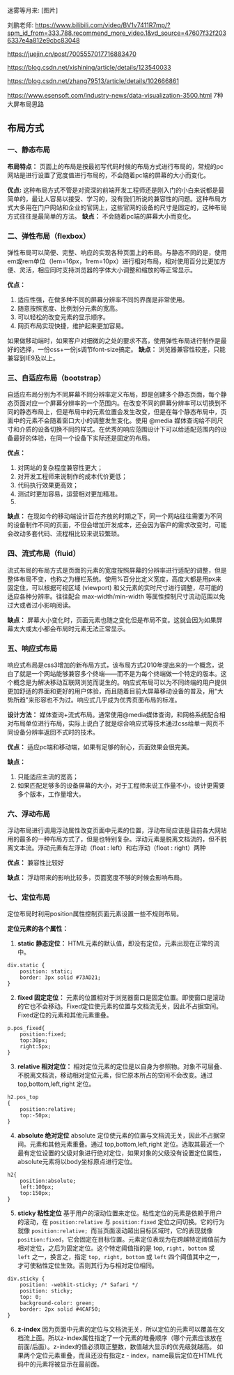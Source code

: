 迷雾等月来:
[图片]

刘鹏老师:
https://www.bilibili.com/video/BV1v7411R7mp/?spm_id_from=333.788.recommend_more_video.1&vd_source=47607f32f2036337e4a812e9cbc83048


https://juejin.cn/post/7005557017716883470

https://blog.csdn.net/xishining/article/details/123540033

https://blog.csdn.net/zhang79513/article/details/102666861

https://www.esensoft.com/industry-news/data-visualization-3500.html  7种大屏布局思路

## 布局方式

### 一、静态布局

**布局特点：** 页面上的布局是按最初写代码时候的布局方式进行布局的，常规的pc网站是进行设置了宽度值进行布局的，不会随着pc端的屏幕的大小而变化。

**优点:** 这种布局方式不管是对资深的前端开发工程师还是刚入门的小白来说都是最简单的，最让人容易以接受、学习的，没有我们所说的兼容性的问题。这种布局方式大多用在门户网站和企业的官网上，这些官网的设备的尺寸是固定的，这种布局方式往往是最简单的方法。
**缺点：** 不会随着pc端的屏幕大小而变化。

### 二、弹性布局（flexbox）

弹性布局可以简便、完整、响应的实现各种页面上的布局。与静态不同的是，使用em或rem单位（lem=16px，1rem=10px）进行相对布局，相对使用百分比更加方便、灵活，相应同时支持浏览器的字体大小调整和缩放的等正常显示。

**优点：**

1. 适应性强，在做多种不同的屏幕分辨率不同的界面是非常使用。
2. 随意按照宽度、比例划分元素的宽高。
3. 可以轻松的改变元素的显示顺序。
4. 网页布局实现快捷，维护起来更加容易。

如果做移动端时，如果客户对细微的之处的要求不高，使用弹性布局进行制作是最好的选择，一份css+一份js调节font-size搞定。
**缺点：** 浏览器兼容性较差，只能兼容到IE9及以上。

### 三、自适应布局（bootstrap）

自适应布局分别为不同屏幕不同分辨率定义布局，即是创建多个静态页面，每个静态页面对应一个屏幕分辨率的一个范围内。在改变不同的屏幕分辨率可以切换到不同的静态布局上，但是布局中的元素位置会发生改变，但是在每个静态布局中，页面中的元素不会随着窗口大小的调整发生变化。使用 @media 媒体查询给不同尺寸和介质的设备切换不同的样式。在优秀的响应范围设计下可以给适配范围内的设备最好的体验，在同一个设备下实际还是固定的布局。

**优点：**
1. 对网站的复杂程度兼容性更大；
2. 对开发工程师来说制作的成本代价更低；
3. 代码执行效果更高效；
4. 测试时更加容易，运营相对更加精准。
5. 
**缺点：** 在现如今的移动端设计百花齐放的时期之下，同一个网站往往需要为不同的设备制作不同的页面，不但会增加开发成本，还会因为客户的需求改变时，可能会改动多套代码、流程相比较来说较繁琐。

### 四、流式布局（fluid）

流式布局的布局方式是页面的元素的宽度按照屏幕的分辨率进行适配的调整，但是整体布局不变，也称之为栅栏系统。使用%百分比定义宽度，高度大都是用px来固定住，可以根据可视区域 (viewport) 和父元素的实时尺寸进行调整，尽可能的适应各种分辨率。往往配合 max-width/min-width 等属性控制尺寸流动范围以免过大或者过小影响阅读。

**缺点：** 屏幕大小变化时，页面元素也随之变化但是布局不变。这就会因为如果屏幕太大或太小都会布局时元素无法正常显示。

### 五、响应式布局

响应式布局是css3增加的新布局方式，该布局方式2010年提出来的一个概念，说白了就是一个网站能够兼容多个终端——而不是为每个终端做一个特定的版本。这个概念是为解决移动互联网浏览而诞生的。响应式布局可以为不同终端的用户提供更加舒适的界面和更好的用户体验，而且随着目前大屏幕移动设备的普及，用“大势所趋”来形容也不为过。响应式几乎成为优秀页面布局的标准。

**设计方法：** 媒体查询+流式布局。通常使用@media媒体查询，和网格系统配合相对布局单位进行布局，实际上说白了就是综合响应式等技术通过css给单一网页不同设备分辨率返回不式时的技术。

**优点：** 适应pc端和移动端，如果有足够的耐心，页面效果会很完美。

**缺点：**
1. 只能适应主流的宽高；
2. 如果匹配足够多的设备屏幕的大小，对于工程师来说工作量不小，设计更需要多个版本，工作量增大。

### 六、浮动布局
浮动布局进行调用浮动属性改变页面中元素的位置，浮动布局应该是目前各大网站用的最多的一种布局方式了，但是也特别复杂。浮动元素是脱离文档流的，但不脱离文本流。浮动元素有左浮动（float : left）和右浮动（float : right）两种

**优点：** 兼容性比较好  

**缺点：** 浮动带来的影响比较多，页面宽度不够的时候会影响布局。

### 七、定位布局

定位布局时利用position属性控制页面元素设置一些不规则布局。 

**定位元素的各个属性：**  

1. **static 静态定位：** HTML元素的默认值，即没有定位，元素出现在正常的流中。
```
div.static {
    position: static;
    border: 3px solid #73AD21;
}
```
2. **fixed 固定定位：** 元素的位置相对于浏览器窗口是固定位置。即使窗口是滚动的它也不会移动。Fixed定位使元素的位置与文档流无关，因此不占据空间。Fixed定位的元素和其他元素重叠。
```
p.pos_fixed{
    position:fixed;
    top:30px;
    right:5px;
}
```
3. **relative 相对定位：** 相对定位元素的定位是以自身为参照物。对象不可层叠、不脱离文档流，移动相对定位元素，但它原本所占的空间不会改变。通过 top,bottom,left,right 定位。
```
h2.pos_top
{
    position:relative;
    top:-50px;
}
```
4. **absolute 绝对定位** absolute 定位使元素的位置与文档流无关，因此不占据空间。元素和其他元素重叠。通过 top,bottom,left,right 定位。选取其最近一个最有定位设置的父级对象进行绝对定位，如果对象的父级没有设置定位属性，absolute元素将以body坐标原点进行定位。
```
h2{
    position:absolute;
    left:100px;
    top:150px;
}
```
5. **sticky 粘性定位** 基于用户的滚动位置来定位。粘性定位的元素是依赖于用户的滚动，在 `position:relative` 与 `position:fixed` 定位之间切换。它的行为就像 `position:relative; `而当页面滚动超出目标区域时，它的表现就像 `position:fixed`，它会固定在目标位置。元素定位表现为在跨越特定阈值前为相对定位，之后为固定定位。这个特定阈值指的是 top, `right, bottom` 或 `left` 之一，换言之，指定 `top, right, bottom` 或 `left` 四个阈值其中之一，才可使粘性定位生效。否则其行为与相对定位相同。
```
div.sticky {
    position: -webkit-sticky; /* Safari */
    position: sticky;
    top: 0;
    background-color: green;
    border: 2px solid #4CAF50;
}
```
6. **z-index** 因为页面中元素的定位与文档流无关，所以定位的元素可以覆盖在文档流上面。所以z-index属性指定了一个元素的堆叠顺序（哪个元素应该放在前面/后面）。z-index的值必须取正整数，数值越大显示的优先级就越高。 如果两个定位元素重叠，而且还没有指定z - index，name最后定位在HTML代码中的元素将被显示在最前面。
